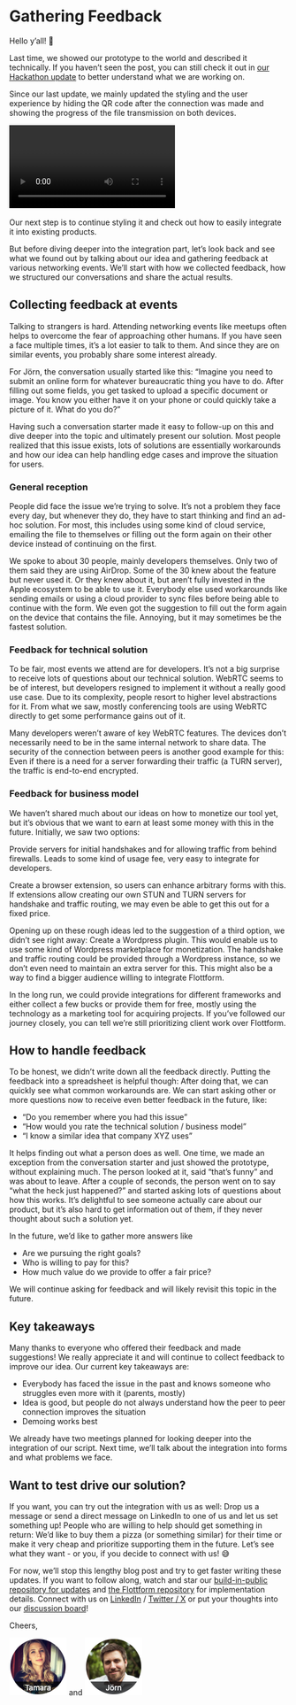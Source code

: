 # Gathering Feedback

Hello y’all! 👋

Last time, we showed our prototype to the world and described it technically. If you haven’t seen the post, you can still check it out in [our Hackathon update](https://github.com/compose-us/build-in-public/blob/main/updates/2023-11-17%20Hackathon%20Update/README.md) to better understand what we are working on.

Since our last update, we mainly updated the styling and the user experience by hiding the QR code after the connection was made and showing the progress of the file transmission on both devices.

<video src="./Screencast-2023-11-30.mp4" controls title="Screencast of the current status"></video>

Our next step is to continue styling it and check out how to easily integrate it into existing products.

But before diving deeper into the integration part, let’s look back and see what we found out by talking about our idea and gathering feedback at various networking events. We’ll start with how we collected feedback, how we structured our conversations and share the actual results.

## Collecting feedback at events

Talking to strangers is hard. Attending networking events like meetups often helps to overcome the fear of approaching other humans. If you have seen a face multiple times, it’s a lot easier to talk to them. And since they are on similar events, you probably share some interest already.

For Jörn, the conversation usually started like this: “Imagine you need to submit an online form for whatever bureaucratic thing you have to do. After filling out some fields, you get tasked to upload a specific document or image. You know you either have it on your phone or could quickly take a picture of it. What do you do?”

Having such a conversation starter made it easy to follow-up on this and dive deeper into the topic and ultimately present our solution. Most people realized that this issue exists, lots of solutions are essentially workarounds and how our idea can help handling edge cases and improve the situation for users.

### General reception

People did face the issue we’re trying to solve. It’s not a problem they face every day, but whenever they do, they have to start thinking and find an ad-hoc solution. For most, this includes using some kind of cloud service, emailing the file to themselves or filling out the form again on their other device instead of continuing on the first.

We spoke to about 30 people, mainly developers themselves. Only two of them said they are using AirDrop. Some of the 30 knew about the feature but never used it. Or they knew about it, but aren’t fully invested in the Apple ecosystem to be able to use it. Everybody else used workarounds like sending emails or using a cloud provider to sync files before being able to continue with the form. We even got the suggestion to fill out the form again on the device that contains the file. Annoying, but it may sometimes be the fastest solution.

### Feedback for technical solution

To be fair, most events we attend are for developers. It’s not a big surprise to receive lots of questions about our technical solution. WebRTC seems to be of interest, but developers resigned to implement it without a really good use case. Due to its complexity, people resort to higher level abstractions for it. From what we saw, mostly conferencing tools are using WebRTC directly to get some performance gains out of it.

Many developers weren’t aware of key WebRTC features. The devices don’t necessarily need to be in the same internal network to share data. The security of the connection between peers is another good example for this: Even if there is a need for a server forwarding their traffic (a TURN server), the traffic is end-to-end encrypted.

### Feedback for business model

We haven’t shared much about our ideas on how to monetize our tool yet, but it’s obvious that we want to earn at least some money with this in the future. Initially, we saw two options:

Provide servers for initial handshakes and for allowing traffic from behind firewalls. Leads to some kind of usage fee, very easy to integrate for developers.

Create a browser extension, so users can enhance arbitrary forms with this. If extensions allow creating our own STUN and TURN servers for handshake and traffic routing, we may even be able to get this out for a fixed price.

Opening up on these rough ideas led to the suggestion of a third option, we didn’t see right away: Create a Wordpress plugin. This would enable us to use some kind of Wordpress marketplace for monetization. The handshake and traffic routing could be provided through a Wordpress instance, so we don’t even need to maintain an extra server for this. This might also be a way to find a bigger audience willing to integrate Flottform.

In the long run, we could provide integrations for different frameworks and either collect a few bucks or provide them for free, mostly using the technology as a marketing tool for acquiring projects. If you’ve followed our journey closely, you can tell we’re still prioritizing client work over Flottform.

## How to handle feedback

To be honest, we didn’t write down all the feedback directly. Putting the feedback into a spreadsheet is helpful though: After doing that, we can quickly see what common workarounds are. We can start asking other or more questions now to receive even better feedback in the future, like:

- “Do you remember where you had this issue”
- “How would you rate the technical solution / business model”
- “I know a similar idea that company XYZ uses”

It helps finding out what a person does as well. One time, we made an exception from the conversation starter and just showed the prototype, without explaining much. The person looked at it, said “that’s funny” and was about to leave. After a couple of seconds, the person went on to say “what the heck just happened?” and started asking lots of questions about how this works. It’s delightful to see someone actually care about our product, but it’s also hard to get information out of them, if they never thought about such a solution yet.

In the future, we’d like to gather more answers like

- Are we pursuing the right goals?
- Who is willing to pay for this?
- How much value do we provide to offer a fair price?

We will continue asking for feedback and will likely revisit this topic in the future.

## Key takeaways

Many thanks to everyone who offered their feedback and made suggestions! We really appreciate it and will continue to collect feedback to improve our idea. Our current key takeaways are:

- Everybody has faced the issue in the past and knows someone who struggles even more with it (parents, mostly)
- Idea is good, but people do not always understand how the peer to peer connection improves the situation
- Demoing works best

We already have two meetings planned for looking deeper into the integration of our script. Next time, we’ll talk about the integration into forms and what problems we face.

## Want to test drive our solution?

If you want, you can try out the integration with us as well: Drop us a message or send a direct message on LinkedIn to one of us and let us set something up! People who are willing to help should get something in return: We’d like to buy them a pizza (or something similar) for their time or make it very cheap and prioritize supporting them in the future. Let’s see what they want - or you, if you decide to connect with us! 😅

For now, we’ll stop this lengthy blog post and try to get faster writing these updates. If you want to follow along, watch and star our [build-in-public repository for updates](https://github.com/compose-us/build-in-public) and [the Flottform repository](https://github.com/compose-us/flottform) for implementation details. Connect with us on [LinkedIn](https://www.linkedin.com/company/compose-us/) / [Twitter / X](https://twitter.com/compose_us) or put your thoughts into our [discussion board](https://github.com/compose-us/build-in-public/discussions/5)!

Cheers,

[![Tamara](../tamara.png)](https://www.linkedin.com/in/tamara-bogantseva/) and [![Jörn](../joern.png)](https://www.linkedin.com/in/joern-bernhardt/)
